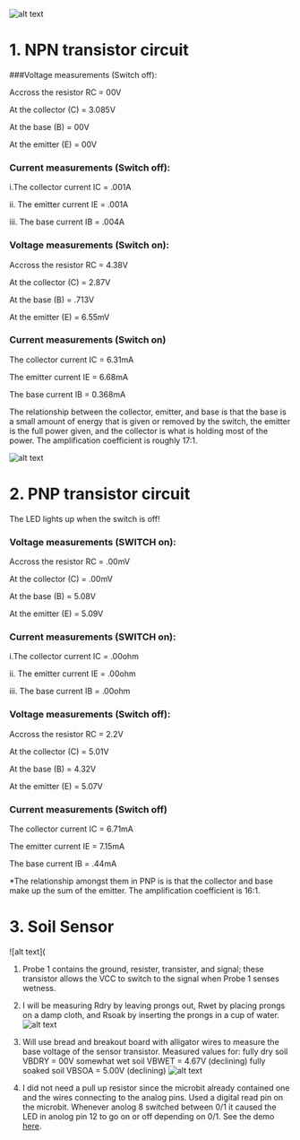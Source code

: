 
![alt text](https://imgur.com/EG31nT7)
# 1. NPN transistor circuit
###Voltage measurements (Switch off):

Accross the resistor RC = 00V

At the collector (C) = 3.085V

At the base (B) = 00V

At the emitter (E) = 00V

### Current measurements (Switch off): 

i.The collector current IC = .001A

ii. The emitter current IE = .001A

iii. The base current IB = .004A

### Voltage measurements (Switch on):

Accross the resistor RC = 4.38V

At the collector (C) = 2.87V

At the base (B) = .713V

At the emitter (E) = 6.55mV

### Current measurements (Switch on)

The collector current IC = 6.31mA

The emitter current IE = 6.68mA 

The base current IB = 0.368mA

The relationship between the collector, emitter, and base is that the base is a small amount of energy that is given or removed by the switch, the emitter is the full power given, and the collector is what is holding most of the power.
The amplification coefficient is roughly 17:1.

![alt text](https://imgur.com/AkOTx8h)
# 2. PNP transistor circuit

The LED lights up when the switch is off!
  
### Voltage measurements (SWITCH on):

Accross the resistor RC = .00mV

At the collector (C) = .00mV

At the base (B) = 5.08V

At the emitter (E) = 5.09V

### Current measurements (SWITCH on): 

i.The collector current IC = .00ohm

ii. The emitter current IE = .00ohm

iii. The base current IB = .00ohm

### Voltage measurements (Switch off):

Accross the resistor RC = 2.2V

At the collector (C) = 5.01V

At the base (B) = 4.32V

At the emitter (E) = 5.07V

### Current measurements (Switch off)

The collector current IC = 6.71mA

The emitter current IE = 7.15mA

The base current IB = .44mA

*The relationship amongst them in PNP is is that the collector and base make up the sum of the emitter.
The amplification coefficient is 16:1.

# 3. Soil Sensor


![alt text](
1) Probe 1 contains the ground, resister, transister, and signal; these transistor allows the VCC to switch to the signal when Probe 1     senses wetness. 

2) I will be measuring Rdry by leaving prongs out, Rwet by placing prongs on a damp cloth, and Rsoak by inserting the prongs in a   cup of water.
![alt text](https://imgur.com/IG18BGN)

3) Will use bread and breakout board with alligator wires to measure the base voltage of the sensor transistor. 
  Measured values for:
  fully dry soil VBDRY = 00V 
  somewhat wet soil VBWET = 4.67V (declining)
  fully soaked soil VBSOA = 5.00V (declining)
  ![alt text](https://imgur.com/kSFWLFC)

4) I did not need a pull up resistor since the microbit already contained one and the wires connecting to the analog pins. Used a digital read pin on the microbit. Whenever anolog 8 switched between 0/1 it caused the LED in anolog pin 12 to go on or off depending on 0/1. See the demo [here](https://imgur.com/gallery/IxgBkvT).
  
